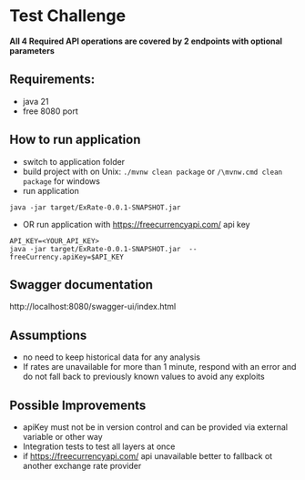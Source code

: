 # Test Challenge
**All 4 Required API operations are covered by 2 endpoints with optional parameters**


## Requirements:
- java 21
- free 8080 port

## How to run application
- switch to application folder
- build project with on Unix:
  ```./mvnw clean package``` or ```/\mvnw.cmd clean package``` for windows
- run application
```shell
java -jar target/ExRate-0.0.1-SNAPSHOT.jar 
```
- OR run application with https://freecurrencyapi.com/ api key
```shell
API_KEY=<YOUR_API_KEY>
java -jar target/ExRate-0.0.1-SNAPSHOT.jar  --freeCurrency.apiKey=$API_KEY
```

## Swagger documentation
http://localhost:8080/swagger-ui/index.html

## Assumptions
- no need to keep historical data for any analysis
- If rates are unavailable for more than 1 minute, respond with an error and do not fall back to previously known values to avoid any exploits

## Possible Improvements
- apiKey must not be in version control and can be provided via external variable or other way
- Integration tests to test all layers at once
- if https://freecurrencyapi.com/ api unavailable better to fallback ot another exchange rate provider   








